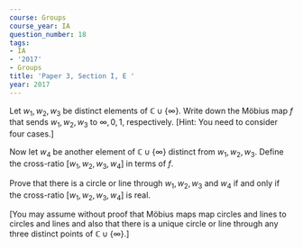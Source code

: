 ```yaml
---
course: Groups
course_year: IA
question_number: 18
tags:
- IA
- '2017'
- Groups
title: 'Paper 3, Section I, E '
year: 2017
---
```




Let $w_{1}, w_{2}, w_{3}$ be distinct elements of $\mathbb{C} \cup\{\infty\}$. Write down the Möbius map $f$ that sends $w_{1}, w_{2}, w_{3}$ to $\infty, 0,1$, respectively. [Hint: You need to consider four cases.]

Now let $w_{4}$ be another element of $\mathbb{C} \cup\{\infty\}$ distinct from $w_{1}, w_{2}, w_{3}$. Define the cross-ratio $\left[w_{1}, w_{2}, w_{3}, w_{4}\right]$ in terms of $f$.

Prove that there is a circle or line through $w_{1}, w_{2}, w_{3}$ and $w_{4}$ if and only if the cross-ratio $\left[w_{1}, w_{2}, w_{3}, w_{4}\right]$ is real.

[You may assume without proof that Möbius maps map circles and lines to circles and lines and also that there is a unique circle or line through any three distinct points of $\mathbb{C} \cup\{\infty\} .]$